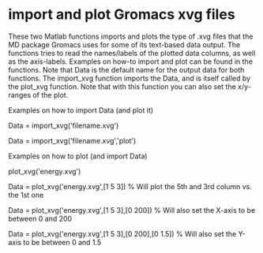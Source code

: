 # import and plot Gromacs xvg files
These two Matlab functions imports and plots the type of .xvg files that the MD package Gromacs uses for some of its text-based data output. The functions tries to read the names/labels of the plotted data columns, as well as the axis-labels. Examples on how-to import and plot can be found in the functions. Note that Data is the default name for the output data for both functions. The import_xvg function imports the Data, and is itself called by the plot_xvg function. Note that with this function you can also set the x/y-ranges of the plot.

Examples on how to import Data (and plot it) 

Data = import_xvg('filename.xvg') 

Data = import_xvg('filename.xvg','plot')

Examples on how to plot (and import Data) 

plot_xvg('energy.xvg') 

Data = plot_xvg('energy.xvg',[1 5 3]) % Will plot the 5th and 3rd column vs. the 1st one

Data = plot_xvg('energy.xvg',[1 5 3],[0 200]) % Will also set the X-axis to be between 0 and 200 

Data = plot_xvg('energy.xvg',[1 5 3],[0 200],[0 1.5]) % Will also set the Y-axis to be between 0 and 1.5

